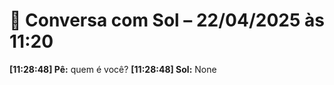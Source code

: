 # 🧠 Conversa com Sol – 22/04/2025 às 11:20

**[11:28:48] Pê:** quem é você?
**[11:28:48] Sol:** None

